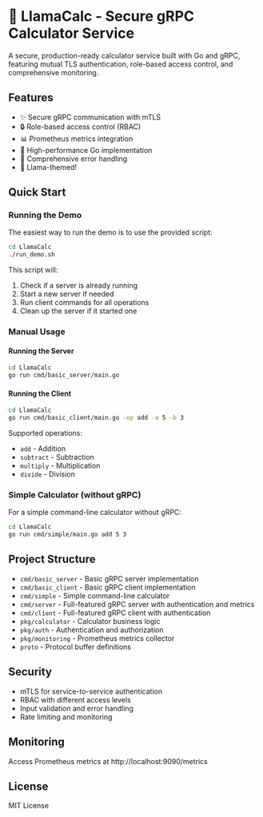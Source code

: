 # 🦙 LlamaCalc - Secure gRPC Calculator Service

A secure, production-ready calculator service built with Go and gRPC, featuring mutual TLS authentication, role-based access control, and comprehensive monitoring.

## Features

- ✨ Secure gRPC communication with mTLS
- 🔒 Role-based access control (RBAC)
- 📊 Prometheus metrics integration
- 🚀 High-performance Go implementation
- 🧪 Comprehensive error handling
- 🦙 Llama-themed!

## Quick Start

### Running the Demo

The easiest way to run the demo is to use the provided script:

```bash
cd LlamaCalc
./run_demo.sh
```

This script will:
1. Check if a server is already running
2. Start a new server if needed
3. Run client commands for all operations
4. Clean up the server if it started one

### Manual Usage

#### Running the Server

```bash
cd LlamaCalc
go run cmd/basic_server/main.go
```

#### Running the Client

```bash
cd LlamaCalc
go run cmd/basic_client/main.go -op add -a 5 -b 3
```

Supported operations:
- `add` - Addition
- `subtract` - Subtraction
- `multiply` - Multiplication
- `divide` - Division

### Simple Calculator (without gRPC)

For a simple command-line calculator without gRPC:

```bash
cd LlamaCalc
go run cmd/simple/main.go add 5 3
```

## Project Structure

- `cmd/basic_server` - Basic gRPC server implementation
- `cmd/basic_client` - Basic gRPC client implementation
- `cmd/simple` - Simple command-line calculator
- `cmd/server` - Full-featured gRPC server with authentication and metrics
- `cmd/client` - Full-featured gRPC client with authentication
- `pkg/calculator` - Calculator business logic
- `pkg/auth` - Authentication and authorization
- `pkg/monitoring` - Prometheus metrics collector
- `proto` - Protocol buffer definitions

## Security

- mTLS for service-to-service authentication
- RBAC with different access levels
- Input validation and error handling
- Rate limiting and monitoring

## Monitoring

Access Prometheus metrics at http://localhost:9090/metrics

## License

MIT License 